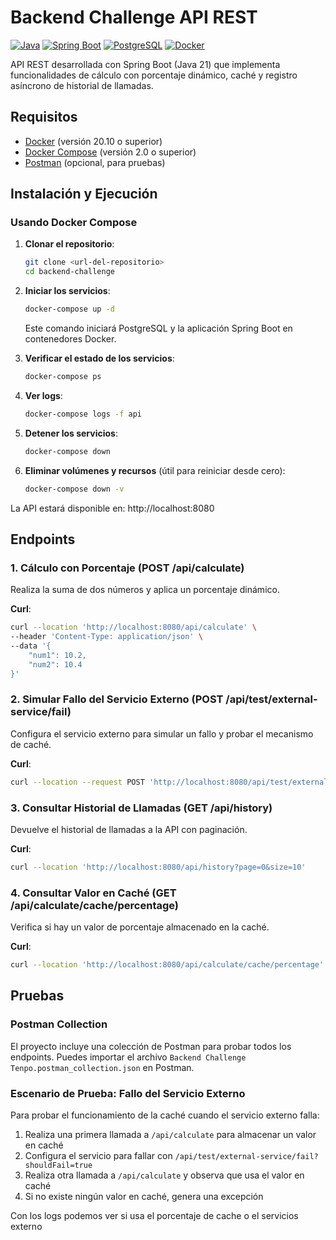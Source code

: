 # Backend Challenge API REST

[![Java](https://img.shields.io/badge/Java-21-orange.svg)](https://www.oracle.com/java/)
[![Spring Boot](https://img.shields.io/badge/Spring%20Boot-3.2-green.svg)](https://spring.io/projects/spring-boot)
[![PostgreSQL](https://img.shields.io/badge/PostgreSQL-16-blue.svg)](https://www.postgresql.org/)
[![Docker](https://img.shields.io/badge/Docker-enabled-blue.svg)](https://www.docker.com/)

API REST desarrollada con Spring Boot (Java 21) que implementa funcionalidades de cálculo con porcentaje dinámico, caché y registro asíncrono de historial de llamadas.

## Requisitos

- [Docker](https://www.docker.com/products/docker-desktop/) (versión 20.10 o superior)
- [Docker Compose](https://docs.docker.com/compose/install/) (versión 2.0 o superior)
- [Postman](https://www.postman.com/downloads/) (opcional, para pruebas)

## Instalación y Ejecución

### Usando Docker Compose

1. **Clonar el repositorio**:
   ```bash
   git clone <url-del-repositorio>
   cd backend-challenge
   ```

2. **Iniciar los servicios**:
   ```bash
   docker-compose up -d
   ```
   Este comando iniciará PostgreSQL y la aplicación Spring Boot en contenedores Docker.

3. **Verificar el estado de los servicios**:
   ```bash
   docker-compose ps
   ```

4. **Ver logs**:
   ```bash
   docker-compose logs -f api
   ```

5. **Detener los servicios**:
   ```bash
   docker-compose down
   ```

6. **Eliminar volúmenes y recursos** (útil para reiniciar desde cero):
   ```bash
   docker-compose down -v
   ```

La API estará disponible en: http://localhost:8080

## Endpoints

### 1. Cálculo con Porcentaje (POST /api/calculate)

Realiza la suma de dos números y aplica un porcentaje dinámico.

**Curl**:
```bash
curl --location 'http://localhost:8080/api/calculate' \
--header 'Content-Type: application/json' \
--data '{
    "num1": 10.2,
    "num2": 10.4
}'
```

### 2. Simular Fallo del Servicio Externo (POST /api/test/external-service/fail)

Configura el servicio externo para simular un fallo y probar el mecanismo de caché.

**Curl**:
```bash
curl --location --request POST 'http://localhost:8080/api/test/external-service/fail?shouldFail=true'
```

### 3. Consultar Historial de Llamadas (GET /api/history)

Devuelve el historial de llamadas a la API con paginación.

**Curl**:
```bash
curl --location 'http://localhost:8080/api/history?page=0&size=10'
```

### 4. Consultar Valor en Caché (GET /api/calculate/cache/percentage)

Verifica si hay un valor de porcentaje almacenado en la caché.

**Curl**:
```bash
curl --location 'http://localhost:8080/api/calculate/cache/percentage'
```

## Pruebas

### Postman Collection

El proyecto incluye una colección de Postman para probar todos los endpoints. Puedes importar el archivo `Backend Challenge Tenpo.postman_collection.json` en Postman.

### Escenario de Prueba: Fallo del Servicio Externo

Para probar el funcionamiento de la caché cuando el servicio externo falla:

1. Realiza una primera llamada a `/api/calculate` para almacenar un valor en caché
2. Configura el servicio para fallar con `/api/test/external-service/fail?shouldFail=true`
3. Realiza otra llamada a `/api/calculate` y observa que usa el valor en caché
4. Si no existe ningún valor en caché, genera una excepción

Con los logs podemos ver si usa el porcentaje de cache o el servicios externo
